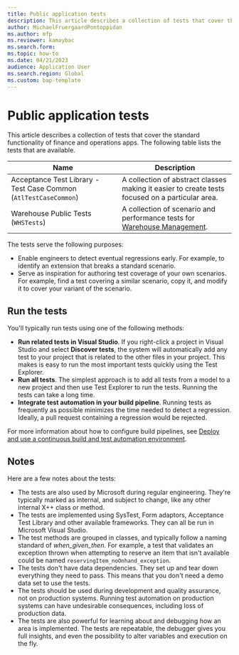 ```yaml
---
title: Public application tests
description: This article describes a collection of tests that cover the standard functionality of finance and operations apps.
author: MichaelFruergaardPontoppidan
ms.author: mfp
ms.reviewer: kamaybac
ms.search.form:
ms.topic: how-to
ms.date: 04/21/2023
audience: Application User
ms.search.region: Global
ms.custom: bap-template
---
```


# Public application tests

This article describes a collection of tests that cover the standard functionality of finance and operations apps. The following table lists the tests that are available.

| Name | Description |
|---|---|
| Acceptance Test Library - Test Case Common (`AtlTestCaseCommon`) | A collection of abstract classes making it easier to create tests focused on a particular area. |
| Warehouse Public Tests (`WHSTests`) | A collection of scenario and performance tests for [Warehouse Management](../../../supply-chain/warehousing/warehouse-management-overview.md). |

The tests serve the following purposes:

- Enable engineers to detect eventual regressions early. For example, to identify an extension that breaks a standard scenario.
- Serve as inspiration for authoring test coverage of your own scenarios. For example, find a test covering a similar scenario, copy it, and modify it to cover your variant of the scenario.

## Run the tests

You'll typically run tests using one of the following methods:

- **Run related tests in Visual Studio**. If you right-click a project in Visual Studio and select **Discover tests**, the system will automatically add any test to your project that is related to the other files in your project. This makes is easy to run the most important tests quickly using the Test Explorer.
- **Run all tests**. The simplest approach is to add all tests from a model to a new project and then use Test Explorer to run the tests. Running the tests can take a long time.
- **Integrate test automation in your build pipeline**. Running tests as frequently as possible minimizes the time needed to detect a regression. Ideally, a pull request containing a regression would be rejected.

For more information about how to configure build pipelines, see [Deploy and use a continuous build and test automation environment](continuous-build-test-automation.md).

## Notes

Here are a few notes about the tests:

- The tests are also used by Microsoft during regular engineering. They're typically marked as internal, and subject to change, like any other internal X++ class or method.
- The tests are implemented using SysTest, Form adaptors, Acceptance Test Library and other available frameworks. They can all be run in Microsoft Visual Studio.
- The test methods are grouped in classes, and typically follow a naming standard of *when_given_then*. For example, a test that validates an exception thrown when attempting to reserve an item that isn't available could be named `reservingItem_noOnhand_exception`.
- The tests don't have data dependencies. They set up and tear down everything they need to pass. This means that you don't need a demo data set to use the tests.
- The tests should be used during development and quality assurance, not on production systems. Running test automation on production systems can have undesirable consequences, including loss of production data.
- The tests are also powerful for learning about and debugging how an area is implemented. The tests are repeatable, the debugger gives you full insights, and even the possibility to alter variables and execution on the fly.
